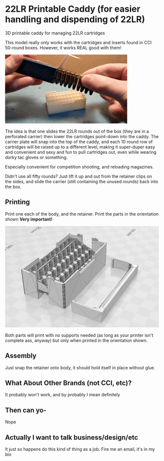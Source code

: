 # 22LR Printable Caddy (for easier handling and dispending of 22LR)
3D printable caddy for managing 22LR cartridges

This model really only works with the cartridges and inserts found in CCI 50-round boxes.  However, it works REAL good with them!

![22LR Caddy](https://github.com/MovingSymbols/22LR-Caddy/blob/2274f9b02d663da1a2aae2f3ee9175ca48a05d36/22LR%20Caddy%20Animation%20Optimized.gif)

The idea is that one slides the 22LR rounds out of the box (they are in a perforated carrier) then lower the cartridges point-down into the caddy.
The carrier plate will snap into the top of the caddy, and each 10 round row of cartridges will be raised up to a different level, making it super-duper easy and convenient and sexy and fun to pull cartridges out, even while wearing dorky tac gloves or something.

Especially convenient for competition shooting, and reloading magazines.

Didn't use all fifty rounds?  Just lift it up and out from the retainer clips on the sides, and slide the carrier (still containing the unused rounds) back into the box.

## Printing
Print one each of the body, and the retainer. Print the parts in the orientation shown **Very important!**

![Print directions](https://github.com/MovingSymbols/22LR-Caddy/blob/9670d3e983edbaab7f3df6bf74e97315151d9a97/Print%20like%20this.png)

Both parts will print with no supports needed (as long as your printer isn't complete ass, anyway) but only when printed in the orientation shown.

## Assembly
Just snap the retainer onto body, it should hold itself in place without glue.

## What About Other Brands (not CCI, etc)?
It probably won't work, and by probably I mean definitely

## Then can yo-
Nope

## Actually I want to talk business/design/etc
It just so happens do this kind of thing as a job. Fire me an email, it's in my bio
